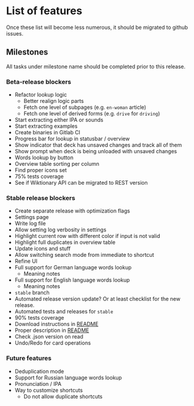 # List of features

Once these list will become less numerous, it should be migrated to github issues.

## Milestones

All tasks under milestone name should be completed prior to this release.

### Beta-release blockers

* Refactor lookup logic
  * Better realign logic parts
  * Fetch one level of subpages (e.g. `en-woman` article)
  * Fetch one level of derived forms (e.g. `drive` for `driving`)
* Start extracting either IPA or sounds
* Start extracting examples
* Create binaries in Gitlab CI
* Progress bar for lookup in statusbar / overview
* Show indicator that deck has unsaved changes and track all of them
* Show prompt when deck is being unloaded with unsaved changes
* Words lookup by button
* Overview table sorting per column
* Find proper icons set
* 75% tests coverage
* See if Wiktionary API can be migrated to REST version

### Stable release blockers

* Create separate release with optimization flags
* Settings page
* Write log file
* Allow setting log verbosity in settings
* Highlight current row with different color if input is not valid
* Highlight full duplicates in overview table
* Update icons and stuff
* Allow switching search mode from immediate to shortcut
* Refine UI
* Full support for German language words lookup
    * Meaning notes
* Full support for English language words lookup
    * Meaning notes
* `stable` branch
* Automated release version update? Or at least checklist for the new release.
* Automated tests and releases for `stable`
* 90% tests coverage
* Download instructions in [README](README.md)
* Proper description in [README](README.md)
* Check .json version on read
* Undo/Redo for card operations

### Future features

* Deduplication mode
* Support for Russian language words lookup
* Pronunciation / IPA
* Way to customize shortcuts
    * Do not allow duplicate shortcuts
